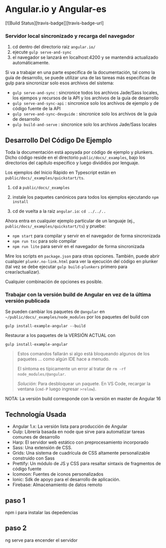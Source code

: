 # Angular.io y Angular-es
[![Build Status][travis-badge]][travis-badge-url]

### Servidor local sincronizado y recarga del navegador
1. cd dentro del directorio raiz `angular.io/`
1. ejecute `gulp serve-and-sync`
1. el navegador se lanzará en localhost:4200 y se mantendrá actualizado automáticamente.

<a id="serve-and-sync"></a>
Si va a trabajar en una parte especifica de la documentación, tal como la guía de desarrollo, se puede utilizar una de las tareas más especificas de gulp para sincronizar solo esos archivos del sistema:

* `gulp serve-and-sync` : sincronice todos los archivos Jade/Sass locales, los ejempos y recursos de la API y los archivos de la guía de desarrollo
* `gulp serve-and-sync-api` : sincronice solo los archivos de ejemplo y de código fuente de la API
* `gulp serve-and-sync-devguide` : sincronice solo los archivos de la guía de desarrollo
* `gulp build-and-serve` : sincronice solo los archivos Jade/Sass locales

## Desarrollo Del Código De Ejemplo

Toda la documentación está apoyada por código de ejemplo y plunkers.
Dicho código reside en el directorio `public/docs/_examples`, bajo los directorios del capítulo especifico y luego divididos por lenguaje.

Los ejemplos del Inicio Rápido en Typescript están en `public/docs/_examples/quickstart/ts`.


1. cd a `public/docs/_examples`

1. instale los paquetes canónicos para todos los ejemplos ejecutando `npm install`

1. cd de vuelta a la raiz `angular.io`: `cd ../../..`

Ahora entra en cualquier ejemplo particular de un languaje (ej., `public/docs/_examples/quickstart/ts`) y pruebe:
- `npm start`  para compilar y servir en el navegador de forma sincronizada
- `npm run tsc` para solo compilar
- `npm run lite` para servir en el navegador de forma sincronizada

Mire los scripts en `package.json` para otras opciones.
También, puede abrir cualquier `plunkr.no-link.html` para ver la ejecución del código en plunker
(tal vez se debe ejecutar `gulp build-plunkers` primero para crear/actualizar).


Cualquier combinación de opciones es posible.


### Trabajar con la versión build de Angular en vez de la última versión publicada
Se pueden cambiar los paquetes de `@angular` en `~/public/docs/_examples/node_modules` por los paquetes del build con
```
gulp install-example-angular --build
```
Restaurar a los paquetes de la VERSIÓN ACTUAL con
```
gulp install-example-angular
```
>Estos comandos fallarán si algo está bloqueando algunos de los paquetes ... como algún IDE hace a menudo.
>
>El síntoma es típicamente un error al tratar de `rm -rf node_modules/@angular`.
>
>_Solución_: Para desbloquear un paquete. En VS Code, recargar la ventana (`cmd-P` luego ingresar `>relow`).

NOTA: La versión build corresponde con la versión en master de Angular 16


## Technología Usada
- Angular 1.x: La versión lista para producción de Angular
- Gulp: Librería basada en node que sirve para automatizar tareas comunes de desarrollo
- Harp: El servidor web estático con preprocesamiento incorporado
- Sass: Una extensión de CSS.
- Grids: Una sistema de cuadrícula de CSS altamente personalizable construido con Sass
- Prettify: Un módulo de JS y CSS para resaltar sintaxis de fragmentos de código fuente
- Icomoon: Fuentes de iconos personalizados
- Ionic: Sdk de apoyo para el desarrollo de aplicación.
- Firebase: Almacenamiento de datos remoto


## paso 1
npm i para instalar las depedencias

## paso 2

ng serve para encender el servidor


